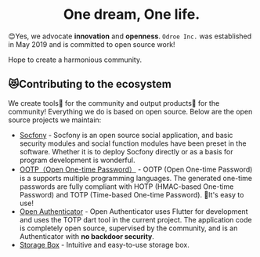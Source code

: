 <h1 align="center">One dream, One life.</h1>

😊Yes, we advocate **innovation** and **openness**. `Odroe Inc.` was established in May 2019 and is committed to open source work!

Hope to create a harmonious community.

## 😻Contributing to the ecosystem

We create tools🔧 for the community and output products🍻 for the community!
 Everything we do is based on open source. Below are the open source projects we maintain:
 
 - [Socfony](https://socfony.com) - Socfony is an open source social application, and basic security modules and social function modules have been preset in the software. Whether it is to deploy Socfony directly or as a basis for program development is wonderful.
 - [OOTP（Open One-time Password）](https://github.com/odroe/ootp) - OOTP (Open One-time Password) is a supports multiple programming languages. The generated one-time passwords are fully compliant with HOTP (HMAC-based One-time Password) and TOTP (Time-based One-time Password). 🚀It's easy to use!
 - [Open Authenticator](https://github.com/odroe/ootp#open-authenticator) - Open Authenticator uses Flutter for development and uses the TOTP dart tool in the current project. The application code is completely open source, supervised by the community, and is an Authenticator with **no backdoor security**.
 - [Storage Box](https://github.com/odroe/storage-box) - Intuitive and easy-to-use storage box.
